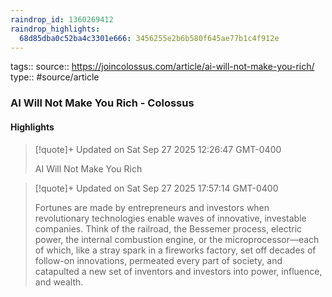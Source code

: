 ```yaml
---
raindrop_id: 1360269412
raindrop_highlights:
  68d85dba0c52ba4c3301e666: 3456255e2b6b580f645ae77b1c4f912e
---
```


tags::
source:: https://joincolossus.com/article/ai-will-not-make-you-rich/
type:: #source/article

### AI Will Not Make You Rich - Colossus



#### Highlights

> [!quote]+ Updated on Sat Sep 27 2025 12:26:47 GMT-0400
>
> AI Will Not Make You Rich

> [!quote]+ Updated on Sat Sep 27 2025 17:57:14 GMT-0400
>
> Fortunes are made by entrepreneurs and investors when revolutionary technologies enable waves of innovative, investable companies. Think of the railroad, the Bessemer process, electric power, the internal combustion engine, or the microprocessor—each of which, like a stray spark in a fireworks factory, set off decades of follow-on innovations, permeated every part of society, and catapulted a new set of inventors and investors into power, influence, and wealth.
